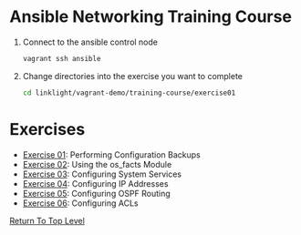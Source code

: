 # Ansible Networking Training Course

1. Connect to the ansible control node

   ```bash
   vagrant ssh ansible
   ```

2. Change directories into the exercise you want to complete

   ```bash
   cd linklight/vagrant-demo/training-course/exercise01
   ```

# Exercises

- [Exercise 01](exercise01/README.md): Performing Configuration Backups
- [Exercise 02](exercise02/README.md): Using the os_facts Module
- [Exercise 03](exercise03/README.md): Configuring System Services
- [Exercise 04](exercise04/README.md): Configuring IP Addresses
- [Exercise 05](exercise05/README.md): Configuring OSPF Routing
- [Exercise 06](exercise06/README.md): Configuring ACLs

[Return To Top Level](../README.md)
